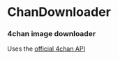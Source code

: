 # ChanDownloader
### 4chan image downloader  
Uses the [official 4chan API](https://github.com/4chan/4chan-API)
